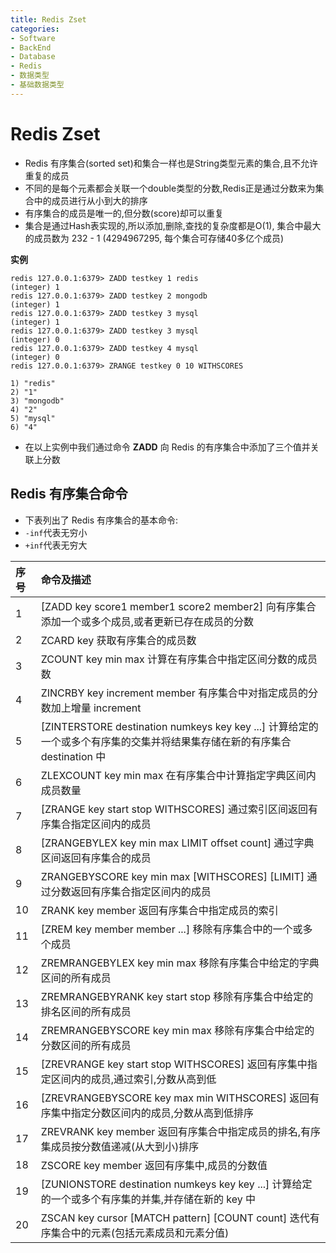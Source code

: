 ```yaml
---
title: Redis Zset
categories:
- Software
- BackEnd
- Database
- Redis
- 数据类型
- 基础数据类型
---
```

# Redis Zset

- Redis 有序集合(sorted set)和集合一样也是String类型元素的集合,且不允许重复的成员
- 不同的是每个元素都会关联一个double类型的分数,Redis正是通过分数来为集合中的成员进行从小到大的排序
- 有序集合的成员是唯一的,但分数(score)却可以重复
- 集合是通过Hash表实现的,所以添加,删除,查找的复杂度都是O(1), 集合中最大的成员数为 232 - 1 (4294967295, 每个集合可存储40多亿个成员)

**实例**

```shell
redis 127.0.0.1:6379> ZADD testkey 1 redis
(integer) 1
redis 127.0.0.1:6379> ZADD testkey 2 mongodb
(integer) 1
redis 127.0.0.1:6379> ZADD testkey 3 mysql
(integer) 1
redis 127.0.0.1:6379> ZADD testkey 3 mysql
(integer) 0
redis 127.0.0.1:6379> ZADD testkey 4 mysql
(integer) 0
redis 127.0.0.1:6379> ZRANGE testkey 0 10 WITHSCORES

1) "redis"
2) "1"
3) "mongodb"
4) "2"
5) "mysql"
6) "4"
```

- 在以上实例中我们通过命令 **ZADD** 向 Redis 的有序集合中添加了三个值并关联上分数

## Redis 有序集合命令

- 下表列出了 Redis 有序集合的基本命令:
- `-inf`代表无穷小
- `+inf`代表无穷大

| 序号 | 命令及描述                                                   |
| :--- | :----------------------------------------------------------- |
| 1    | [ZADD key score1 member1 score2 member2\]  向有序集合添加一个或多个成员,或者更新已存在成员的分数 |
| 2    | ZCARD key  获取有序集合的成员数                              |
| 3    | ZCOUNT key min max  计算在有序集合中指定区间分数的成员数     |
| 4    | ZINCRBY key increment member  有序集合中对指定成员的分数加上增量 increment |
| 5    | [ZINTERSTORE destination numkeys key key ...\]  计算给定的一个或多个有序集的交集并将结果集存储在新的有序集合 destination 中 |
| 6    | ZLEXCOUNT key min max  在有序集合中计算指定字典区间内成员数量 |
| 7    | [ZRANGE key start stop WITHSCORES\]  通过索引区间返回有序集合指定区间内的成员 |
| 8    | [ZRANGEBYLEX key min max LIMIT offset count\]  通过字典区间返回有序集合的成员 |
| 9    | ZRANGEBYSCORE key min max [WITHSCORES\] [LIMIT]  通过分数返回有序集合指定区间内的成员 |
| 10   | ZRANK key member  返回有序集合中指定成员的索引               |
| 11   | [ZREM key member member ...\]  移除有序集合中的一个或多个成员 |
| 12   | ZREMRANGEBYLEX key min max  移除有序集合中给定的字典区间的所有成员 |
| 13   | ZREMRANGEBYRANK key start stop  移除有序集合中给定的排名区间的所有成员 |
| 14   | ZREMRANGEBYSCORE key min max  移除有序集合中给定的分数区间的所有成员 |
| 15   | [ZREVRANGE key start stop WITHSCORES\]  返回有序集中指定区间内的成员,通过索引,分数从高到低 |
| 16   | [ZREVRANGEBYSCORE key max min WITHSCORES\]  返回有序集中指定分数区间内的成员,分数从高到低排序 |
| 17   | ZREVRANK key member  返回有序集合中指定成员的排名,有序集成员按分数值递减(从大到小)排序 |
| 18   | ZSCORE key member  返回有序集中,成员的分数值                 |
| 19   | [ZUNIONSTORE destination numkeys key key ...\]  计算给定的一个或多个有序集的并集,并存储在新的 key 中 |
| 20   | ZSCAN key cursor [MATCH pattern\] [COUNT count]  迭代有序集合中的元素(包括元素成员和元素分值) |